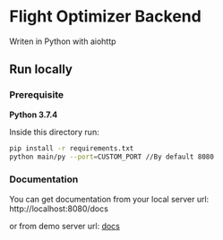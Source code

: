 # Flight Optimizer Backend

Writen in Python with aiohttp

## Run locally

### Prerequisite

<strong>Python 3.7.4</strong>

Inside this directory run:

```bash
pip install -r requirements.txt
python main/py --port=CUSTOM_PORT //By default 8080
```

### Documentation

You can get documentation from your local server url: http://localhost:8080/docs

or from demo server url: [docs](http://ec2-18-191-153-191.us-east-2.compute.amazonaws.com:8080/)
